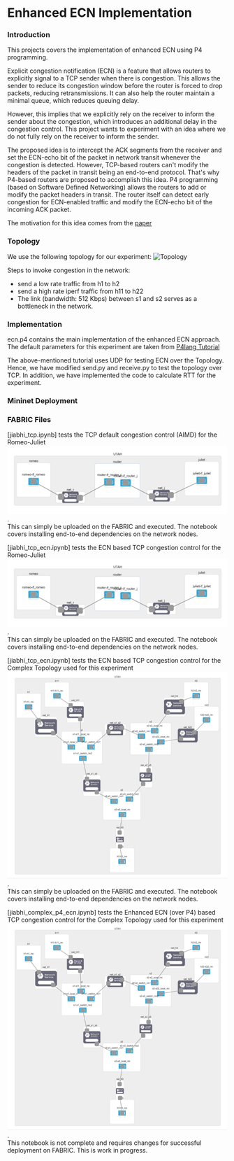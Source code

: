 # Enhanced ECN Implementation

### Introduction

This projects covers the implementation of enhanced ECN using P4 programming. 

Explicit congestion notification (ECN) is a feature that allows routers
to explicitly signal to a TCP sender when there is congestion. 
This allows the sender to reduce its congestion window before the
router is forced to drop packets, reducing retransmissions. 
It can also help the router maintain a minimal queue, 
which reduces queuing delay.

However, this implies that we explicitly rely on the receiver 
to inform the sender about the congestion,
which introduces an additional delay in the congestion control. 
This project wants to experiment with an idea where we do not fully 
rely on the receiver to inform the sender. 

The proposed idea is to intercept the ACK segments from 
the receiver and set the ECN-echo bit of the packet 
in network transit whenever the congestion is detected. 
However, TCP-based routers can't modify the headers of the 
packet in transit being an end-to-end protocol. 
That's why P4-based routers are proposed to accomplish this idea. 
P4 programming (based on Software Defined Networking) allows 
the routers to add or modify the packet headers in transit. 
The router itself can detect early congestion for ECN-enabled 
traffic and modify the ECN-echo bit of the incoming ACK packet.

The motivation for this idea comes from the [paper](https://ieeexplore.ieee.org/document/9058340/)

### Topology
We use the following topology for our experiment:
![Topology](https://github.com/p4lang/tutorials/blob/master/exercises/ecn/setup.png)

Steps to invoke congestion in the network:
- send a low rate traffic from h1 to h2
- send a high rate iperf traffic from h11 to h22
- The link (bandwidth: 512 Kbps) between s1 and s2 serves as a bottleneck in the network.

### Implementation
ecn.p4 contains the main implementation of the enhanced ECN approach.
The default parameters for this experiment are taken from [P4lang Tutorial](https://github.com/p4lang/tutorials/tree/master/exercises/ecn) 

The above-mentioned tutorial uses UDP for testing ECN over the Topology.
Hence, we have modified send.py and receive.py to test the topology over TCP.
In addition, we have implemented the code to calculate RTT for the experiment.

### Mininet Deployment



### FABRIC Files
[jiabhi_tcp.ipynb] tests the TCP default congestion control (AIMD) for the Romeo-Juliet ![Topology](romeo-juliet.png). 
<br/>This can simply be uploaded on the FABRIC and executed. The notebook covers installing end-to-end dependencies on the network nodes.

[jiabhi_tcp_ecn.ipynb] tests the ECN based TCP congestion control for the Romeo-Juliet ![Topology](romeo-juliet.png). 
<br/>This can simply be uploaded on the FABRIC and executed. The notebook covers installing end-to-end dependencies on the network nodes.

[jiabhi_tcp_ecn.ipynb] tests the ECN based TCP congestion control for the Complex Topology used for this experiment ![Topology](Complex-Topology.png). 
<br/>This can simply be uploaded on the FABRIC and executed. The notebook covers installing end-to-end dependencies on the network nodes.

[jiabhi_complex_p4_ecn.ipynb] tests the Enhanced ECN (over P4) based TCP congestion control for the Complex Topology used for this experiment ![Topology](Complex-Topology.png). 
<br/>This notebook is not complete and requires changes for successful deployment on FABRIC.
This is work in progress.